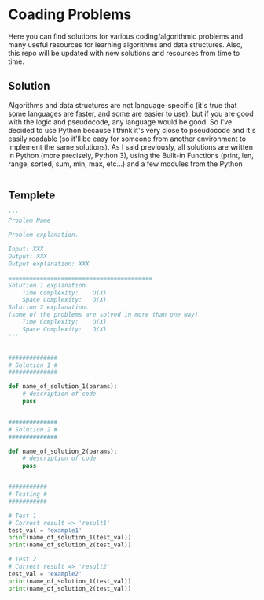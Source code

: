 
# Coading Problems

Here you can find solutions for various coding/algorithmic problems and many useful resources for learning algorithms and data structures.
Also, this repo will be updated with new solutions and resources from time to time.

## Solution

Algorithms and data structures are not language-specific (it's true that some languages are faster, and some are easier to use), but if you are good with the logic and pseudocode, any language would be good.
So I've decided to use Python because I think it's very close to pseudocode and it's easily readable (so it'll be easy for someone from another environment to implement the same solutions).
As I said previously, all solutions are written in Python (more precisely, Python 3), using the Built-in Functions (print, len, range, sorted, sum, min, max, etc...) and a few modules from the Python 


```bash

```

## Templete



```Python
'''
Problem Name

Problem explanation.

Input: XXX
Output: XXX
Output explanation: XXX

=========================================
Solution 1 explanation.
    Time Complexity:    O(X)
    Space Complexity:   O(X)
Solution 2 explanation.
(some of the problems are solved in more than one way)
    Time Complexity:    O(X)
    Space Complexity:   O(X)
'''


##############
# Solution 1 #
##############

def name_of_solution_1(params):
    # description of code
    pass


##############
# Solution 2 #
##############

def name_of_solution_2(params):
    # description of code
    pass


###########
# Testing #
###########

# Test 1
# Correct result => 'result1'
test_val = 'example1'
print(name_of_solution_1(test_val))
print(name_of_solution_2(test_val))

# Test 2
# Correct result => 'result2'
test_val = 'example2'
print(name_of_solution_1(test_val))
print(name_of_solution_2(test_val))


```


